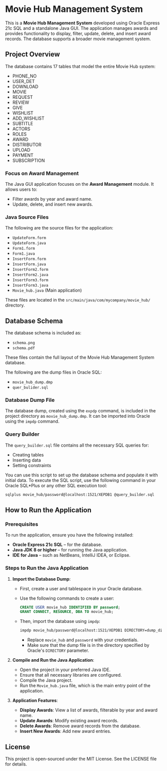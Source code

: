 # Movie Hub Management System

This is a **Movie Hub Management System** developed using Oracle Express 21c SQL and a standalone Java GUI. The application manages awards and provides functionality to display, filter, update, delete, and insert award records. The database supports a broader movie management system.

## Project Overview

The database contains 17 tables that model the entire Movie Hub system:

- PHONE_NO
- USER_DET
- DOWNLOAD
- MOVIE
- REQUEST
- REVIEW
- GIVE
- WISHLIST
- ADD_WISHLIST
- SUBTITLE
- ACTORS
- ROLES
- AWARD
- DISTRIBUTOR
- UPLOAD
- PAYMENT
- SUBSCRIPTION

### Focus on Award Management

The Java GUI application focuses on the **Award Management** module. It allows users to:
- Filter awards by year and award name.
- Update, delete, and insert new awards.

### Java Source Files

The following are the source files for the application:

- `UpdateForm.form`
- `UpdateForm.java`
- `Form1.form`
- `Form1.java`
- `InsertForm.form`
- `InsertForm.java`
- `InsertForm2.form`
- `InsertForm2.java`
- `InsertForm3.form`
- `InsertForm3.java`
- `Movie_hub.java` (Main application)

These files are located in the `src/main/java/com/mycompany/movie_hub/` directory.


## Database Schema

The database schema is included as:
- `schema.png`
- `schema.pdf`

These files contain the full layout of the Movie Hub Management System database.

The following are the dump files in Oracle SQL:

- `movie_hub_dump.dmp`
- `quer_bulider.sql`


### Database Dump File

The database dump, created using the `expdp` command, is included in the project directory as `movie_hub_dump.dmp`. It can be imported into Oracle using the `impdp` command.

### Query Builder

The `query_builder.sql` file contains all the necessary SQL queries for:
- Creating tables
- Inserting data
- Setting constraints

You can use this script to set up the database schema and populate it with initial data. To execute the SQL script, use the following command in your Oracle SQL*Plus or any other SQL execution tool:
```bash
sqlplus movie_hub/password@localhost:1521/XEPDB1 @query_builder.sql
```

## How to Run the Application

### Prerequisites

To run the application, ensure you have the following installed:

- **Oracle Express 21c SQL** – for the database.
- **Java JDK 8 or higher** – for running the Java application.
- **IDE for Java** – such as NetBeans, IntelliJ IDEA, or Eclipse.

### Steps to Run the Java Application

1. **Import the Database Dump**: 
   - First, create a user and tablespace in your Oracle database.
   - Use the following commands to create a user:
     ```sql
     CREATE USER movie_hub IDENTIFIED BY password;
     GRANT CONNECT, RESOURCE, DBA TO movie_hub;
     ```

   - Then, import the database using `impdp`:
     ```bash
     impdp movie_hub/password@localhost:1521/XEPDB1 DIRECTORY=dump_directory DUMPFILE=movie_hub_dump.dmp LOGFILE=movie_hub_import.log
     ```
     - Replace `movie_hub` and `password` with your credentials.
     - Make sure that the dump file is in the directory specified by Oracle's `DIRECTORY` parameter.

2. **Compile and Run the Java Application**:
   - Open the project in your preferred Java IDE.
   - Ensure that all necessary libraries are configured.
   - Compile the Java project.
   - Run the `Movie_hub.java` file, which is the main entry point of the application.

3. **Application Features**:
   - **Display Awards**: View a list of awards, filterable by year and award name.
   - **Update Awards**: Modify existing award records.
   - **Delete Awards**: Remove award records from the database.
   - **Insert New Awards**: Add new award entries.


## License

This project is open-sourced under the MIT License. See the LICENSE file for details.
